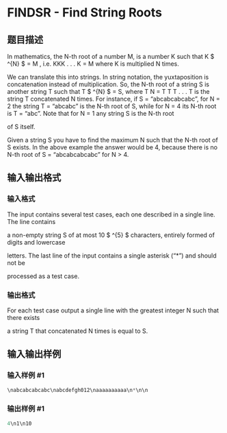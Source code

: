 # FINDSR - Find String Roots

## 题目描述

In mathematics, the N-th root of a number M, is a number K such that K $ ^{N} $ = M , i.e. KKK . . . K = M where K is multiplied N times.

We can translate this into strings. In string notation, the yuxtaposition is concatenation instead of multiplication. So, the N-th root of a string S is another string T such that T $ ^{N} $ = S, where T N = T T T . . . T is the string T concatenated N times. For instance, if S = “abcabcabcabc”, for N = 2 the string T = “abcabc” is the N-th root of S, while for N = 4 its N-th root is T = “abc”. Note that for N = 1 any string S is the N-th root

of S itself.

Given a string S you have to find the maximum N such that the N-th root of S exists. In the above example the answer would be 4, because there is no N-th root of S = “abcabcabcabc” for N > 4.

## 输入输出格式

### 输入格式

The input contains several test cases, each one described in a single line. The line contains

a non-empty string S of at most 10 $ ^{5} $ characters, entirely formed of digits and lowercase

letters. The last line of the input contains a single asterisk (“\*”) and should not be

processed as a test case.

### 输出格式

For each test case output a single line with the greatest integer N such that there exists

a string T that concatenated N times is equal to S.

## 输入输出样例

### 输入样例 #1

```cpp
\nabcabcabcabc\nabcdefgh012\naaaaaaaaaa\n*\n\n
```


### 输出样例 #1

```cpp
4\n1\n10
```


